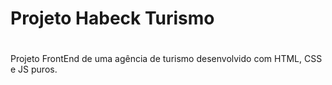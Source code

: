 # Projeto Habeck Turismo

#

Projeto FrontEnd de uma agência de turismo desenvolvido com HTML, CSS e JS puros. 
